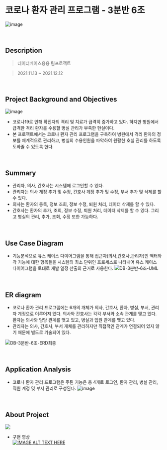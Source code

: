 # 코로나 환자 관리 프로그램 - 3분반 6조

![image](https://user-images.githubusercontent.com/60650967/175775137-4bf498fa-0700-4494-b1a0-c36b75527826.png)
  
  
  
  
　  
## Description

> 데이터베이스응용 팀프로젝트  

> 2021.11.13 ~ 2021.12.12  
  
  
  
  
　  
## Project Background and Objectives

![image](https://user-images.githubusercontent.com/60650967/175775233-b90fd65d-fc7f-4755-a836-456070be8300.png)

* 코로나19로 인해 확진자의 격리 및 치료가 급격히 증가하고 있다. 하지만 병원에서 급격한 격리 환자를 수용할 병실 관리가 부족한 현실이다.  
* 본 프로젝트에서는 코로나 환자 관리 프로그램을 구축하여 병원에서 격리 환자의 정보를 체계적으로 관리하고, 병실의 수용인원을 파악하여 원활한 호실 관리를 하도록 도와줄 수 있도록 한다.  
  
  
  
  
　  
## Summary
* 관리자, 의사, 간호사는 시스템에 로그인할 수 있다.  
* 관리자는 의사 계정 추가 및 수정, 간호사 계정 추가 및 수정, 부서 추가 및 삭제를 할 수 있다.  
* 의사는 환자의 등록, 정보 조회, 정보 수정, 퇴원 처리, 데이터 삭제를 할 수 있다.  
* 간호사는 환자의 추가, 조회, 정보 수정, 퇴원 처리, 데이터 삭제를 할 수 있다. 그리고 병실의 관리, 추가, 조회, 수정 또한 가능하다.
  
  
  
  
　  
## Use Case Diagram
* 기능분석으로 유스 케이스 다이어그램을 통해 접근자(의사,간호사,관리자)인 액터와 각 기능에 대한 항목들을 시스템의 최소 단위인 프로세스로 나타내어 유스 케이스 다이어그램을 토대로 개발 일정 산출의 근거로 사용한다.
![DB-3분반-6조-UML](https://user-images.githubusercontent.com/60650967/175775537-7adb3dc6-c03d-463e-859f-8201e88ed379.png)
  
  
  
  
　  
## ER diagram
* 코로나 환자 관리 프로그램에는 6개의 개체가 의사, 간호사, 환자, 병실, 부서, 관리자 계정으로 이루어져 있다. 의사와 간호사는 각각 부서와 소속 관계를 맺고 있다. 환자는 의사와 담당 관계를 맺고 있고, 병실과 입원 관계를 맺고 있다.
* 관리자는 의사, 간호사, 부서 개체를 관리하지만 직접적인 관계가 연결되어 있지 않기 때문에 별도로 기술되어 있다.  

 ![DB-3분반-6조-ERD최종](https://user-images.githubusercontent.com/60650967/175775418-f41798b4-55d6-4913-85f0-14023b17c4b0.png)
  
  
  
  
　  
## Application Analysis
* 코로나 환자 관리 프로그램은 주된 기능은 총 4개로 로그인, 환자 관리, 병실 관리, 직원 계정 및 부서 관리로 구성된다.
![image](https://user-images.githubusercontent.com/60650967/175775456-35def75f-e490-4b75-b86a-221a730faaba.png)
  
  
  
  
　  
## About Project
<img src="https://img.shields.io/badge/Language-Pro*C-green?style=flat"/>  


* 구현 영상  
[![IMAGE ALT TEXT HERE](http://img.youtube.com/vi/XqZwePCXGaQ/0.jpg)](http://www.youtube.com/watch?v=XqZwePCXGaQ)
